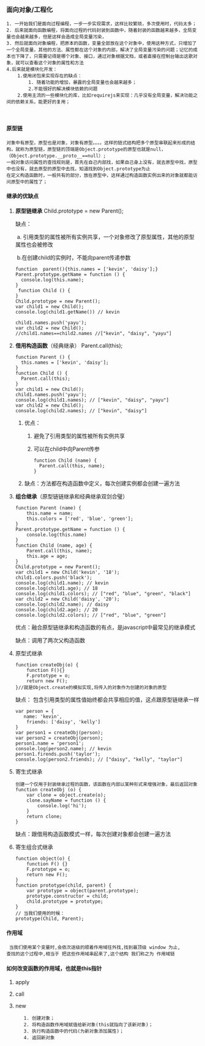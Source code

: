### 面向对象/工程化

```
1. 一开始我们是面向过程编程，一步一步实现需求，这样比较繁琐，多次使用时，代码太多；
2. 后来就面向函数编程，将面向过程的代码封装到函数中，随着封装的函数越来越多，全局变量也会越来越多，但是这样会造成全局变量污染，
3. 然后就面向对象编程，把原本的函数，变量全部放在这个对象中，使用这种方式，只增加了一个全局变量，其他的方法、属性都在这个对象的内部，解决了全局变量污染的问题；记忆的成本也下降了，只需要记得是哪个对象、接口，通过对象根据文档，或者直接在控制台输出这歌对象，就可以查看这个对象的属性和方法
4.后来就是模块化开发：
    1.使用闭包来实现存在的缺点：
        1. 随着功能的增加，暴露的全局变量也会越来越多；
        2.不能很好的解决模块依赖的问题
    2.使用主流的一些模块化的库，比如requirejs来实现：几乎没有全局变量，解决功能之间的依赖关系，能更好的复用；
```

​         

#### 原型链

```
对象中有原型，原型也是对象，对象有原型。。。。这样的链式结构把多个原型串联起来形成的结构，就称为原型链，原型链的顶端是Object.prototype的原型也就是null，（Object.prototype.__proto__==null）;
一般对象访问属性的查找规则是，首先在自己内部找，如果自己身上没有，就去原型中找，原型中也没有，就去原型的原型中去找，知道找到Object.prototype为止
在定义构造函数时，一般共有的部分，放在原型中，这样通过构造函数实例出来的对象就都能访问原型中的属性了；
```



#### 继承的优缺点

1. **原型链继承**  Child.prototype = new Parent();

   缺点：

   ​	a. 引用类型的属性被所有实例共享，一个对象修改了原型属性，其他的原型属性也会被修改

   ​	b.在创建child的实例时，不能向parent传递参数

   ```
   function  parent(){this.names = ['kevin', 'daisy'];}
   Parent.prototype.getName = function () {
     console.log(this.name);
   }
    function Child () {
   }
   Child.prototype = new Parent();
   var child1 = new Child();
   console.log(child1.getName()) // kevin
   
   child1.names.push('yayu');
   var child2 = new Child();
   //child1.names==child2.names //["kevin", "daisy", "yayu"]
   ```

2. **借用构造函数**（经典继承）  Parent.call(this);

   ```
   function Parent () {
     this.names = ['kevin', 'daisy'];
   }
   function Child () {
     Parent.call(this);
   }
   var child1 = new Child();
   child1.names.push('yayu');
   console.log(child1.names); // ["kevin", "daisy", "yayu"]
   var child2 = new Child();
   console.log(child2.names); // ["kevin", "daisy"]
   ```

   1. 优点： 

      1. 避免了引用类型的属性被所有实例共享

      2. 可以在child中向Parent传参

         ```
         function Child (name) {
           Parent.call(this, name);
         }
         ```

   2. 缺点：方法都在构造函数中定义，每次创建实例都会创建一遍方法

3. **组合继承**（原型链链继承和经典继承双剑合璧）

   ```
   function Parent (name) {
       this.name = name;
       this.colors = ['red', 'blue', 'green'];
   }
   Parent.prototype.getName = function () {
       console.log(this.name)
   }
   function Child (name, age) {
       Parent.call(this, name);
       this.age = age;
   }
   Child.prototype = new Parent();
   var child1 = new Child('kevin', '18');
   child1.colors.push('black');
   console.log(child1.name); // kevin
   console.log(child1.age); // 18
   console.log(child1.colors); // ["red", "blue", "green", "black"]
   var child2 = new Child('daisy', '20');
   console.log(child2.name); // daisy
   console.log(child2.age); // 20
   console.log(child2.colors); // ["red", "blue", "green"]
   ```

   优点：融合原型链继承和构造函数的有点，是javascript中最常见的继承模式

   缺点：调用了两次父构造函数

4. 原型式继承

   ```
   function createObj(o) {
       function F(){}
       F.prototype = o;
       return new F();
   }//就是Object.create的模拟实现,将传入的对象作为创建的对象的原型
   ```

   缺点： 包含引用类型的属性值始终都会共享相应的值，这点跟原型链继承一样

   ```
   var person = {
      name: 'kevin',
       friends: ['daisy', 'kelly']
   }
   var person1 = createObj(person);
   var person2 = createObj(person);
   person1.name = 'person1';
   console.log(person2.name); // kevin
   person1.firends.push('taylor');
   console.log(person2.friends); // ["daisy", "kelly", "taylor"]
   ```

5. 寄生式继承

   ```
   创建一个仅用于封装继承过程的函数，该函数在内部以某种形式来增强对象，最后返回对象
   function createObj (o) {
       var clone = object.create(o);
       clone.sayName = function () {
           console.log('hi');
       }
       return clone;
   }
   ```

   缺点：跟借用构造函数模式一样，每次创建对象都会创建一遍方法

6. 寄生组合式继承

   ```
   function object(o) {
       function F() {}
       F.prototype = o;
       return new F();
   } 
   function prototype(child, parent) {
       var prototype = object(parent.prototype);
       prototype.constructor = child;
       child.prototype = prototype;
   }
   // 当我们使用的时候：
   prototype(Child, Parent);
   ```

#### 作用域

```
 当我们使用某个变量时,会依次逐级的顺着作用域往外找,找到最顶级 window 为止,
查找的这个过程中,相当于 把这些作用域串起来了,这个结构 我们称之为 作用域链

```



#### 如何改变函数的作用域，也就是this指针

1. apply

2. call

3. new

   ```
      1. 创建对象；
      2. 将构造函数作用域赋值给新对象(this就指向了该新对象)；
      3. 执行构造函数中的代码(为新对象添加属性)；
      4. 返回新对象
   ```

   
